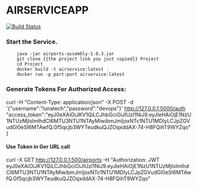 AIRSERVICEAPP
=============

[![Build Status](https://travis-ci.org/askinss/airservice-app.svg?branch=master)](https://travis-ci.org/askinss/airservice-app)

### Start the Service.

		java -jar airports-assembly-1.0.3.jar
		git clone {{the project link you just copied}} Project
		cd Project
		docker build -t airservice:latest .
		docker run -p port:port airservice:latest

### Generate Tokens For Authorized Access:
 curl -H "Content-Type: application/json" -X POST -d '{"username":"lunatech","password":"devops"}' http://127.0.0.1:5000/auth
 "access_token":"eyJ0eXAiOiJKV1QiLCJhbGciOiJIUzI1NiJ9.eyJleHAiOjE1NzU1NTUzMjIsImlhdCI6MTU3NTU1NTAyMiwibmJmIjoxNTc1NTU1MDIyLCJpZGVudGl0eSI6MTAwfQ.Gf5qcjb3WYTeudkuQJZOqxddAX-74-H8FQihT9WYZqo"
 }

 #### Use Token in Ger URL call
 curl -X GET http://127.0.0.1:500/airports -H "Authorization: JWT eyJ0eXAiOiJKV1QiLCJhbGciOiJIUzI1NiJ9.eyJleHAiOjE1NzU1NTUzMjIsImlhdCI6MTU3NTU1NTAyMiwibmJmIjoxNTc1NTU1MDIyLCJpZGVudGl0eSI6MTAwfQ.Gf5qcjb3WYTeudkuQJZOqxddAX-74-H8FQihT9WYZqo"
